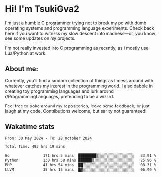 # Hi! I'm TsukiGva2

I'm just a humble C programmer trying not to break my pc with dumb operating systems and programming language experiments. Check back here if you want to witness my slow descent into madness—or, you know, see some updates on my projects.

I'm not really invested into C programming as recently, as i mostly use Lua/Python at work.

## About me:

Currently, you'll find a random collection of things as I mess around with whatever catches my interest in the programming world. I also dabble in creating toy programming languages and lurk around r/ProgrammingLanguages, pretending to be a wizard.

Feel free to poke around my repositories, leave some feedback, or just laugh at my code. Contributions welcome, but sanity not guaranteed!

## Wakatime stats
<!--START_SECTION:waka-->

```txt
From: 30 May 2024 - To: 28 October 2024

Total Time: 493 hrs 19 mins

Go               171 hrs 5 mins  ████████▒░░░░░░░░░░░░░░░░   33.91 %
Python           130 hrs 58 mins ██████▒░░░░░░░░░░░░░░░░░░   25.96 %
PHP              41 hrs 54 mins  ██░░░░░░░░░░░░░░░░░░░░░░░   08.31 %
LLVM             35 hrs 15 mins  █▓░░░░░░░░░░░░░░░░░░░░░░░   06.99 %
```

<!--END_SECTION:waka-->
